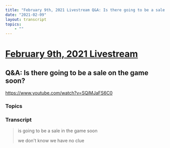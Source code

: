 ```yaml
---
title: "February 9th, 2021 Livestream Q&A: Is there going to be a sale on the game soon?"
date: "2021-02-09"
layout: transcript
topics:
    - ""
---
```

# [February 9th, 2021 Livestream](../2021-02-09.md)
## Q&A: Is there going to be a sale on the game soon?
https://www.youtube.com/watch?v=SQiMJaFS6C0

### Topics


### Transcript

> is going to be a sale in the game soon
>
> we don't know we have no clue
>
